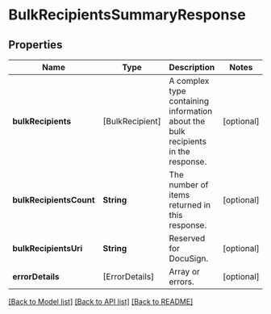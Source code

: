 # BulkRecipientsSummaryResponse

## Properties
Name | Type | Description | Notes
------------ | ------------- | ------------- | -------------
**bulkRecipients** | [BulkRecipient] | A complex type containing information about the bulk recipients in the response. | [optional] 
**bulkRecipientsCount** | **String** | The number of items returned in this response. | [optional] 
**bulkRecipientsUri** | **String** | Reserved for DocuSign. | [optional] 
**errorDetails** | [ErrorDetails] | Array or errors. | [optional] 

[[Back to Model list]](../README.md#documentation-for-models) [[Back to API list]](../README.md#documentation-for-api-endpoints) [[Back to README]](../README.md)


